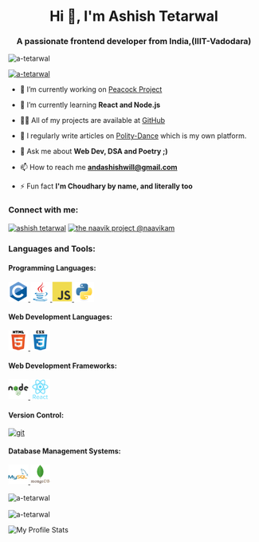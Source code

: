 <h1 align="center">Hi 👋, I'm Ashish Tetarwal</h1>
<h3 align="center">A passionate frontend developer from India,(IIIT-Vadodara)</h3>

<p align="left"> <img src="https://komarev.com/ghpvc/?username=a-tetarwal&label=Profile%20views&color=0e75b6&style=flat" alt="a-tetarwal" /> </p>

<p align="left"> <a href="https://github.com/ryo-ma/github-profile-trophy"><img src="https://github-profile-trophy.vercel.app/?username=a-tetarwal" alt="a-tetarwal" /></a> </p>

- 🔭 I’m currently working on [Peacock Project](https://github.com/A-Tetarwal/Peacock-Project)

- 🌱 I’m currently learning **React and Node.js**

- 👨‍💻 All of my projects are available at [GitHub](https://github.com/A-Tetarwal)

- 📝 I regularly write articles on [Polity-Dance](https://politydance.vercel.app/pAll/A-Tetarwal) which is my own platform.

- 💬 Ask me about **Web Dev, DSA and Poetry ;)**

- 📫 How to reach me **andashishwill@gmail.com**

- ⚡ Fun fact **I'm Choudhary by name, and literally too**

<h3 align="left">Connect with me:</h3>
<p align="left">
<a href="https://www.linkedin.com/in/ashish-tetarwal-71368a250/" target="blank"><img align="center" src="https://raw.githubusercontent.com/rahuldkjain/github-profile-readme-generator/master/src/images/icons/Social/linked-in-alt.svg" alt="ashish tetarwal" height="30" width="40" /></a>
<a href="https://www.youtube.com/@naavikam" target="blank"><img align="center" src="https://raw.githubusercontent.com/rahuldkjain/github-profile-readme-generator/master/src/images/icons/Social/youtube.svg" alt="the naavik project @naavikam" height="30" width="40" /></a>
</p>

### Languages and Tools:

#### Programming Languages:
<p align="left">
  <a href="https://www.cprogramming.com/" target="_blank" rel="noreferrer">
    <img src="https://raw.githubusercontent.com/devicons/devicon/master/icons/c/c-original.svg" alt="c" width="40" height="40"/>
  </a>
  <a href="https://www.java.com" target="_blank" rel="noreferrer">
    <img src="https://raw.githubusercontent.com/devicons/devicon/master/icons/java/java-original.svg" alt="java" width="40" height="40"/>
  </a>
  <a href="https://developer.mozilla.org/en-US/docs/Web/JavaScript" target="_blank" rel="noreferrer">
    <img src="https://raw.githubusercontent.com/devicons/devicon/master/icons/javascript/javascript-original.svg" alt="javascript" width="40" height="40"/>
  </a>
  <a href="https://www.python.org" target="_blank" rel="noreferrer">
    <img src="https://raw.githubusercontent.com/devicons/devicon/master/icons/python/python-original.svg" alt="python" width="40" height="40"/>
  </a>
</p>

#### Web Development Languages:
<p align="left">
  <a href="https://www.w3.org/html/" target="_blank" rel="noreferrer">
    <img src="https://raw.githubusercontent.com/devicons/devicon/master/icons/html5/html5-original-wordmark.svg" alt="html5" width="40" height="40"/>
  </a>
  <a href="https://www.w3schools.com/css/" target="_blank" rel="noreferrer">
    <img src="https://raw.githubusercontent.com/devicons/devicon/master/icons/css3/css3-original-wordmark.svg" alt="css3" width="40" height="40"/>
  </a>
</p>

#### Web Development Frameworks:
<p align="left">
  <a href="https://nodejs.org" target="_blank" rel="noreferrer">
    <img src="https://raw.githubusercontent.com/devicons/devicon/master/icons/nodejs/nodejs-original-wordmark.svg" alt="nodejs" width="40" height="40"/>
  </a>
  <a href="https://reactjs.org/" target="_blank" rel="noreferrer">
    <img src="https://raw.githubusercontent.com/devicons/devicon/master/icons/react/react-original-wordmark.svg" alt="react" width="40" height="40"/>
  </a>
</p>

#### Version Control:
<p align="left">
  <a href="https://git-scm.com/" target="_blank" rel="noreferrer">
    <img src="https://www.vectorlogo.zone/logos/git-scm/git-scm-icon.svg" alt="git" width="40" height="40"/>
  </a>
</p>

#### Database Management Systems:
<p align="left">
  <a href="https://www.mysql.com/" target="_blank" rel="noreferrer">
    <img src="https://raw.githubusercontent.com/devicons/devicon/master/icons/mysql/mysql-original-wordmark.svg" alt="mysql" width="40" height="40"/>
  </a>
  <a href="https://www.mongodb.com/" target="_blank" rel="noreferrer">
    <img src="https://raw.githubusercontent.com/devicons/devicon/master/icons/mongodb/mongodb-original-wordmark.svg" alt="mongodb" width="40" height="40"/>
  </a>
</p>

<p><img align="center" src="https://github-readme-stats.vercel.app/api/top-langs?username=a-tetarwal&show_icons=true&locale=en&layout=compact" alt="a-tetarwal" /></p>

<p><img align="center" src="https://github-readme-streak-stats.herokuapp.com/?user=a-tetarwal&" alt="a-tetarwal" /></p>

![My Profile Stats](https://go-git.vercel.app/badge/82175024f9e8e32dc8f4480515f9a187)
